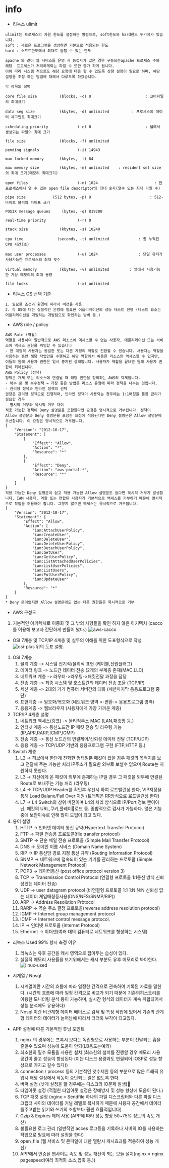 # info

* 리눅스 ulimit
```
ulimit는 프로세스의 자원 한도를 설정하는 명령으로, soft한도와 hard한도 두가지가 있습니다.
soft : 새로운 프로그램을 생성하면 기본으로 적용되는 한도
hard : 소프트한도에서 최대로 늘릴 수 있는 한도

apache 와 같이 웹 서비스를 운영 시 동접자가 많은 경우 구동되는apache 프로세스 수와 해당  프로세스가 처리하게되는 파일 수 또한 증가 하게 됩니다.
이에 따라 시스템 적으로도 해당 요청에 대응 할 수 있도록 상향 설정이 필요로 하며, 해당 설정을 조정 하는 방법에 대해서 다루도록 하겠습니다.

각 항목의 설명

core file size          (blocks, -c) 0                        : 코어파일의 최대크기

data seg size           (kbytes, -d) unlimited          : 프로세스의 데이터 세그먼트 최대크기

scheduling priority             (-e) 0                        : 쉘에서 생성되는 파일의 최대 크기

file size               (blocks, -f) unlimited                         

pending signals                 (-i) 14943

max locked memory       (kbytes, -l) 64

max memory size         (kbytes, -m) unlimited    : resident set size의 최대 크기(메모리 최대크기)

open files                      (-n) 1024                         : 한 프로세스에서 열 수 있는 open file descriptor의 최대 숫자(열수 있는 최대 파일 수)

pipe size            (512 bytes, -p) 8                          : 512-바이트 블럭의 파이프 크기

POSIX message queues     (bytes, -q) 819200

real-time priority              (-r) 0

stack size              (kbytes, -s) 10240

cpu time               (seconds, -t) unlimited             : 총 누적된 CPU 시간(초)

max user processes              (-u) 1024                  : 단일 유저가 사용가능한 프로세스의 최대 갯수

virtual memory          (kbytes, -v) unlimited         : 쉘에서 사용가능 한 가상 메모리의 최대 용량

file locks                      (-x) unlimited
```
* 리눅스 OS 선택 기준
```
1. 필요한 조건과 환경에 따라서 버전을 사용
2. 각 OS에 대한 실질적인 운영에 필요한 어플리케이션의 성능 테스트 진행 (테스트 요소는 어플리케이션을 개발하는 개발팀으로 확인하는 방버 등.)
```
* AWS role / policy
```
AWS Role (역활)
역할을 사용하여 일반적으로 AWS 리소스에 액세스할 수 없는 사용자, 애플리케이션 또는 서비스에 액세스 권한을 위임할 수 있습니다
- 한 계정의 사용자는 동일한 또는 다른 계정의 역할로 전환할 수 있습니다. 사용자는 역할을 사용하는 동안 해당 작업만을 수행하고 해당 역할에서 허용한 리소스만 액세스할 수 있지만, 이들의 원래 사용자 권한은 일시 중지된 상태입니다. 사용자가 역할을 끝내면 원래 사용자 권한이 회복됩니다.
AWS Policy (정책)
정책은 개체 또는 리소스에 연결될 때 해당 권한을 정의하는 AWS의 객체입니다.
- 복수 문 및 복수정책 = 가장 좋은 방법은 리소스 유형에 따라 정책을 나누는 것입니다.
- 관리형 정책과 인라인 정책의 선택
권장은 관리형 정책으로 진행하며, 인라인 정책이 사용되는 경우에는 1:1매칭을 통한 관리가 필요할 경우
- 명시적 거부와 묵시적 거부 차이
적용 가능한 정책이 Deny 설명문을 포함한다면 요청은 명시적으로 거부됩니다. 정책이 Allow 설명문과 Deny 설명문을 포함한 요청에 적용된다면 Deny 설명문은 Allow 설명문에 우선합니다. 이 요청은 명시적으로 거부됩니다.
{
    "Version": "2012-10-17",
    "Statement": [
        {
            "Effect": "Allow",
            "Action": "*",
            "Resource": "*"
        },
        {
            "Effect": "Deny",
            "Action": "aws-portal:*",
            "Resource": "*"
        }
    ]
}
적용 가능한 Deny 설명문이 없고 적용 가능한 Allow 설명문도 없다면 묵시적 거부가 발생합니다. IAM 사용자, 역할 또는 연합된 사용자가 기본적으로 액세스를 거부하기 때문에 명시적으로 작업을 허용해야 합니다. 그렇지 않으면 액세스는 묵시적으로 거부됩니다.
{
    "Version": "2012-10-17",
    "Statement": {
        "Effect": "Allow",
        "Action": [
            "iam:AttachUserPolicy",
            "iam:CreateUser",
            "iam:DeleteUser",
            "iam:DeleteUserPolicy",
            "iam:DetachUserPolicy",
            "iam:GetUser",
            "iam:GetUserPolicy",
            "iam:ListAttachedUserPolicies",
            "iam:ListUserPolicies",
            "iam:ListUsers",
            "iam:PutUserPolicy",
            "iam:UpdateUser"
        ],
        "Resource": "*"
    }
}
* Deny 문이없지만 Allow 설명문에도 없는 다른 권한들은 묵시적으로 거부
```
* AWS 구성도
1. 기본적인 아키텍처로 이중화 및 그 밖의 사항들을 확인 하지 않은 아키텍처 (cacco를 이용해 보고자 간단하게 만들어 봤다.)
![aws-cacco](/TIL/images/aws-game.png)
* OSI 7계층 및 TCP/IP 4계층 및 실무의 이해를 위한 도표형식으로 작성
![osi-plus](/TIL/images/osi-plus.png)
위의 도표 설명.
1. OSI 7계층
    1. 물리 계층 -> 시스템 전기적/물리적 표현 (케이블,전원플러그)
    2. 데이터 링크 -> 노드간 데이터 전송 (2개의 부계층 존재(MAC,LLC)
    3. 네트워크 계층 -> 라우터->라우팅->패킷전달 과정을 담당
    4. 전송 계층 -> 최종 시스템 및 호스트간의 데이터 전송 조율 (TCP/IP)
    5. 세션 계층 -> 2대의 기기 컴퓨터 서버간의 대화 (세션마지막 응용프로그램 중단)
    6. 표현계층 -> 암호화/복호화 (네트워크 영역 <-변환-> 응용프로그램 영역)
    7. 응용계층 -> 웹브라우저 (사용자에게 가장 가까운 계층)
2. TCP/IP 4계층 설명
    1. 네트워크 엑세스(링크) -> 물리적주소 MAC (LAN,패킷망 등.)
    2. 인터넷 계층 -> 통신노드간 IP 패킷 전송 및 라우팅 기능 (IP,APR,RARP,ICMP,IGMP)
    3. 전송 계층 -> 통신 노드간의 연결제어/신뢰성 데이터 전달 (TCP/UDP)
    4. 응용 계층 -> TCP/UDP 기반의 응용프로그램 구현 (FTP,HTTP 등.)
3. Switch 계층
    1. L2 -> 허브에서 한단계 진화한 형태일뿐 패킷이 왔을 경우 패킷의 목적지를 보고 전달해 주는 기능만 처리 IP주소가 필요한 외부로 보낼수 없으며 Route는 지원하지 못한다.
    2. L3 -> 자신에게 온 패킷이 외부에 존재하는 IP일 경우 그 패킷을 외부에 연결된 Route로 보내주는 기능 처리 (라우팅)
    3. L4 -> TCP/UDP Header를 확인후 우선시 하여 로드밸런싱 한다, VIP지정을 통해 Load Balane/Fail Over 지원 (트래픽은 RR방식으로 로드밸런싱 한다)
    4. L7 -> L4 Switch의 상위 버전이며 L4의 처리 방식으로 IP/Port 정보 뿐이아닌, 패킷의 URL,쿠키,플레이로드 등. 종합적으로 검사가 가능하다. 많은 기능중에 보안이슈로 인해 많이 도입이 되고 있다.
4. 용어 설명
    1. HTTP -> 인터넷 데이터 통신 규약(Hypertext Transfer Protocol)
    2. FTP -> 파일 전송용 프로토콜(file transfer protocol)
    3. SMTP -> 단순 메일 전송 프로토콜 (Simple Mail Transfer Protocol)
    4. DNS -> 도메인 이름 서비스 (Domain Name System)
    5. RIP -> IP 통신망 경로 지정 통신 규약 (Routing Information Protocol)
    6. SNMP -> 네트워크에 접속되어 있는 기기를 관리하는 프로토콜 (Simple Network Management Protocol)
    7. POP3 -> 데이터통신 (post office protocol version 3)
    8. TCP -> Transmission Control Protocol (연결형 프로토콜 1:1통신 방식 신뢰성있는 데이터 전송)
    9. UDP -> user datagram protocol (비연결형 프로토콜 1:1 1:N N:N 신뢰성 없는 데이터 게임매칭등사용(DNS/NFS/SNMP/RIP))
    10. ARP -> Addréss Resolùtion Pròtocol
    11. RARP -> 역순 주소 결정 프로토콜(reverse address resolution protocol)
    12. IGMP -> Internet group management protocol
    13. ICMP -> Internet control message protocol.
    14. IP -> 인터넷 프로토콜 (Internet Protocol)
    15. Ethernet -> 이더넷(여러 대의 컴퓨터로 네트워크를 형성하는 시스템)

* 리눅스 Used 99% 항시 측정 이유
    1. 리눅스는 유후 공간을 캐시 영역으로 잡아두는 습성이 있다.
    2. 실질적 메모리 사용률을 보기위해서는 캐시 부분도 유후 메모리로 봐야한다.
![linux-used](/TIL/images/linux-used.png)

* 시계열 / Nosql
    1. 시계열이란 시간의 흐름에 따라 일정한 간격으로 관측하여 기록된 자료를 말한다. (시간의 흐름에 따라 일정 간격으로 비교가 되기 때문에 기존의히스토리를 이용한 모니터링 분석 등이 가능하며, 실시간 형식의 데이터가 계속 취합되어서 성능 분석에도 유용하다)
    2. Nosql 이란 비관계형 데이터 베이스로 검색 및 특정 작업에 있어서 기존의 관계형 데이터의 데이터가 늘어남에 따라서 더더욱 부각이 되고있다.

* APP 설정에 따른 기본적인 튜닝 포인트
    1. nginx 의 경우에는 프록시 보다는 독립형으로 사용하는 부분이 전달되는 홉을 줄일수 있으며 성능에 도움이 안되(LB용도는예외)
    2. 최소한의 필수 모듈을 사용한 설치 (최소한의 설치를 진행할 경우 메모리 사용 공간이 줄고 성능이 향상된다 (이는 디스크 용량과도 연결되어 IOSP로 성능 향상으로 가지고 갈수 있다))
    3. connection / process 등의 기본적인 갯수제한 등의 부분으로 많은 트래픽 유입시 해당 설정에서 작동이 중단되는 일은 없도록 한다.
    4. 버퍼 설정 (낮게 설정을 할 경우에는 디스크의 IO문제 발생)
    5. 타임아웃 설정 (적절한 타임아웃 설정은 장애방지 및 성능 향상에 도움이 된다.)
    6. TCP 패킷 설정 (nginx = Sendfile 하나의 파일 디스크립터와 다른 파일 디스크립터 사이의 데이터를 커널 레벨로 복사하기 때문에 사용자 공간에서 데이터를주고받는 읽기와 쓰기의 조합보다 훨씬 효율적입니다)
    7. Gzip & Expires 헤더 사용 (APP에 따라 성능 향상 50~75% 정도의 속도 개선)
    8. 불필요한 로그 관리 (일반적인 acces 로그등을 기록하나 서버의 IO를 사용하는 작업으로 필요에 따라 설정을 한다)
    9. open_file (웹 서비스 및 큰파일에 대한 열람시 캐시효과를 적용하여 성능 개선)
    10. APP에서 인증된 웹사이트 속도 및 성능 개선이 되는 모듈 설치(nginx = nginx pagespeed(여러 최적화 소스,압축 등.))